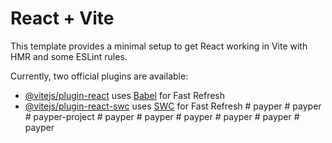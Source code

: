 # React + Vite

This template provides a minimal setup to get React working in Vite with HMR and some ESLint rules.

Currently, two official plugins are available:

- [@vitejs/plugin-react](https://github.com/vitejs/vite-plugin-react/blob/main/packages/plugin-react/README.md) uses [Babel](https://babeljs.io/) for Fast Refresh
- [@vitejs/plugin-react-swc](https://github.com/vitejs/vite-plugin-react-swc) uses [SWC](https://swc.rs/) for Fast Refresh
#   p a y p e r  
 #   p a y p e r  
 #   p a y p e r - p r o j e c t  
 #   p a y p e r  
 #   p a y p e r  
 #   p a y p e r  
 #   p a y p e r  
 #   p a y p e r  
 #   p a y p e r  
 